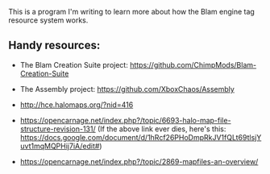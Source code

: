 This is a program I'm writing to learn more about how the Blam engine tag resource system works.

## Handy resources:

- The Blam Creation Suite project:
  https://github.com/ChimpMods/Blam-Creation-Suite

- The Assembly project:
  https://github.com/XboxChaos/Assembly

- http://hce.halomaps.org/?nid=416

- https://opencarnage.net/index.php?/topic/6693-halo-map-file-structure-revision-131/
  (If the above link ever dies, here's this: https://docs.google.com/document/d/1hRcf26PHoDmpRkJV1fQLt69tlsjYuvt1mqMQPHij7iA/edit#)

- https://opencarnage.net/index.php?/topic/2869-mapfiles-an-overview/
